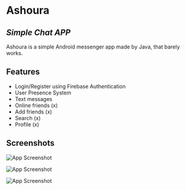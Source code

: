 # Ashoura
## _Simple Chat APP_

Ashoura is a simple Android messenger app made by Java, that barely works.

## Features

- Login/Register using Firebase Authentication
- User Presence System
- Text messages
- Online friends (x)
- Add friends (x)
- Search (x)
- Profile (x)

## Screenshots

![App Screenshot](https://i.ibb.co/DWb7wLD/Screenshot-2021-08-28-23-01-57-295-pal-dev-ashourav2.jpg)

![App Screenshot](https://i.ibb.co/TM6MXqM/Screenshot-2021-08-28-23-01-51-602-pal-dev-ashourav2.jpg)

![App Screenshot](https://i.ibb.co/xLNRDBr/Screenshot-2021-08-28-23-00-59-118-pal-dev-ashourav2.jpg)

  


